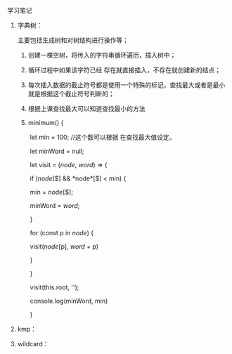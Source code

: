 学习笔记

1. 字典树：

   主要包括生成树和对树结构进行操作等；

   1. 创建一棵空树，将传入的字符串循环遍历，插入树中；

   2. 循环过程中如果该字符已经 存在就直接插入，不存在就创建新的结点；

   3. 每次插入数据的截止符号都是使用一个特殊的标记，查找最大或者是最小就是根据这个截止符号判断的；

   4. 根据上课查找最大可以知道查找最小的方法

   5. minimum() {

      ​            let min = 100; //这个数可以根据 在查找最大值设定。

      ​            let minWord = null;

      ​            let visit = (*node*, *word*) => {

      ​                if (*node*[$] && *node*[$] < min) {

      ​                    min = *node*[$];

      ​                    minWord = *word*;

      ​                }

      ​                for (const p in *node*) {

      ​                    visit(*node*[p], *word* + p)

      ​                }

      ​            }

      ​            visit(this.root, '');

      ​            console.log(minWord, min)

      ​        }

   

   

2. kmp：

3. wildcard：